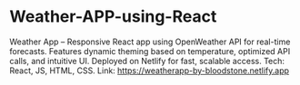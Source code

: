 # Weather-APP-using-React
Weather App – Responsive React app using OpenWeather API for real-time forecasts. Features dynamic theming based on temperature, optimized API calls, and intuitive UI. Deployed on Netlify for fast, scalable access. Tech: React, JS, HTML, CSS. Link: https://weatherapp-by-bloodstone.netlify.app
